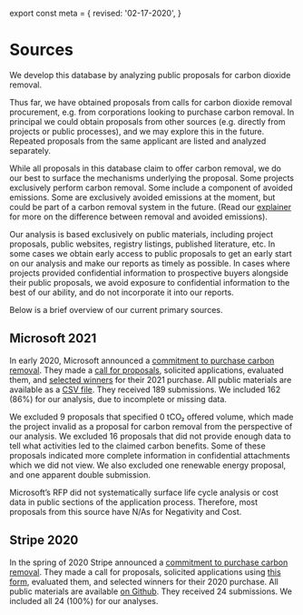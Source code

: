 export const meta = {
  revised: '02-17-2020',
}

# Sources

We develop this database by analyzing public proposals for carbon dioxide removal. 

Thus far, we have obtained proposals from calls for carbon dioxide removal procurement, e.g. from corporations looking to purchase carbon removal. In principal we could obtain proposals from other sources (e.g. directly from projects or public processes), and we may explore this in the future. Repeated proposals from the same applicant are listed and analyzed separately.

While all proposals in this database claim to offer carbon removal, we do our best to surface the mechanisms underlying the proposal. Some projects exclusively perform carbon removal. Some include a component of avoided emissions. Some are exclusively avoided emissions at the moment, but could be part of a carbon removal system in the future. (Read our [explainer](https://carbonplan.org/research/carbon-removal-mechanisms) for more on the difference between removal and avoided emissions).

Our analysis is based exclusively on public materials, including project proposals, public websites, registry listings, published literature, etc. In some cases we obtain early access to public proposals to get an early start on our analysis and make our reports as timely as possible. In cases where projects provided confidential information to prospective buyers alongside their public proposals, we avoid exposure to confidential information to the best of our ability, and do not incorporate it into our reports.

Below is a brief overview of our current primary sources.

## Microsoft 2021

In early 2020, Microsoft announced a [commitment to purchase carbon removal](https://blogs.microsoft.com/blog/2020/01/16/microsoft-will-be-carbon-negative-by-2030/). They made a [call for proposals](https://blogs.microsoft.com/on-the-issues/2020/07/21/carbon-negative-transform-to-net-zero/), solicited applications, evaluated them, and [selected winners](https://query.prod.cms.rt.microsoft.com/cms/api/am/binary/RE4MDlc) for their 2021 purchase. All public materials are available as a [CSV file](https://app.powerbi.com/view?r=eyJrIjoiOGM2MGFlNGYtMGNlNy00YzY5LWEyMTAtOTA0ODEyNzEzYTczIiwidCI6ImMxMzZlZWMwLWZlOTItNDVlMC1iZWFlLTQ2OTg0OTczZTIzMiIsImMiOjF9). They received 189 submissions. We included 162 (86%) for our analysis, due to incomplete or missing data. 

We excluded 9 proposals that specified 0 tCO₂ offered volume, which made the project invalid as a proposal for carbon removal from the perspective of our analysis. We excluded 16 proposals that did not provide enough data to tell what activities led to the claimed carbon benefits. Some of these proposals indicated more complete information in confidential attachments which we did not view. We also excluded one renewable energy proposal, and one apparent double submission. 

Microsoft’s RFP did not systematically surface life cycle analysis or cost data in public sections of the application process. Therefore, most proposals from this source have N/As for Negativity and Cost. 

## Stripe 2020

In the spring of 2020 Stripe announced a [commitment to purchase carbon removal](https://stripe.com/blog/negative-emissions-commitment). They made a call for proposals, solicited applications using [this form](https://github.com/stripe/negative-emissions-source-materials/blob/master/project_applicaton_template.pdf), evaluated them, and selected winners for their 2020 purchase. All public materials are available [on Github](https://github.com/stripe/negative-emissions-source-materials). They received 24 submissions. We included all 24 (100%) for our analyses.


